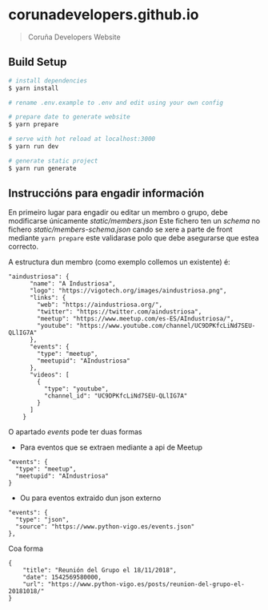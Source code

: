 # corunadevelopers.github.io

> Coruña Developers Website

## Build Setup

```bash
# install dependencies
$ yarn install

# rename .env.example to .env and edit using your own config

# prepare date to generate website
$ yarn prepare

# serve with hot reload at localhost:3000
$ yarn run dev

# generate static project
$ yarn run generate
```

## Instruccións para engadir información

En primeiro lugar para engadir ou editar un membro o grupo, debe modificarse únicamente _static/members.json_
Este fichero ten un _schema_ no fichero _static/members-schema.json_ cando se xere a parte de front mediante `yarn prepare` este validarase polo que debe asegurarse que estea correcto.

A estructura dun membro (como exemplo collemos un existente) é:

```
"aindustriosa": {
      "name": "A Industriosa",
      "logo": "https://vigotech.org/images/aindustriosa.png",
      "links": {
        "web": "https://aindustriosa.org/",
        "twitter": "https://twitter.com/aindustriosa",
        "meetup": "https://www.meetup.com/es-ES/AIndustriosa/",
        "youtube": "https://www.youtube.com/channel/UC9DPKfcLiNd7SEU-QLlIG7A"
      },
      "events": {
        "type": "meetup",
        "meetupid": "AIndustriosa"
      },
      "videos": [
        {
          "type": "youtube",
          "channel_id": "UC9DPKfcLiNd7SEU-QLlIG7A"
        }
      ]
    }
```

O apartado _events_ pode ter duas formas

- Para eventos que se extraen mediante a api de Meetup

```
"events": {
  "type": "meetup",
  "meetupid": "AIndustriosa"
}
```

- Ou para eventos extraido dun json externo

```
"events": {
  "type": "json",
  "source": "https://www.python-vigo.es/events.json"
},
```

Coa forma

```
{
    "title": "Reunión del Grupo el 18/11/2018",
    "date": 1542569580000,
    "url": "https://www.python-vigo.es/posts/reunion-del-grupo-el-20181018/"
}

```
